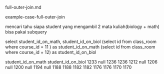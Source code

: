 full-outer-join.md

example-case-full-outer-join

mencari tahu siapa student yang mengambil 2 mata kuliah(biology + math)	
bisa pakai subquery	

select student_id_on_math, student_id_on_biol
(select id from class_room where course_id = 11 ) as student_id_on_math
(select id from class_room where course_id = 12) as student_id_on_biol

student_id_on_math	student_id_on_biol
1233	null
1236	1236
1212	null
1206	null
1200	null
1194	null
1188	1188
1182	1182
1176	1176
1170	1170